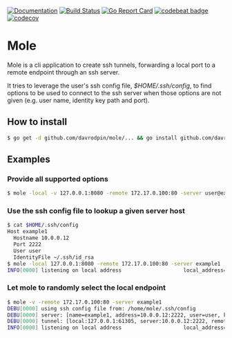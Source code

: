 [![Documentation](https://godoc.org/github.com/davrodpin/mole?status.svg)](http://godoc.org/github.com/davrodpin/mole)
[![Build Status](https://travis-ci.org/davrodpin/mole.svg?branch=master)](https://travis-ci.org/davrodpin/mole)
[![Go Report Card](https://goreportcard.com/badge/github.com/davrodpin/mole)](https://goreportcard.com/report/github.com/davrodpin/mole)
[![codebeat badge](https://codebeat.co/badges/ec5e4267-3292-4ef4-818c-b58e94a5dbbb)](https://codebeat.co/projects/github-com-davrodpin-mole-master)
[![codecov](https://codecov.io/gh/davrodpin/mole/branch/master/graph/badge.svg)](https://codecov.io/gh/davrodpin/mole)
# Mole 

Mole is a cli application to create ssh tunnels, forwarding a local port to a
remote endpoint through an ssh server.

It tries to leverage the user's ssh config file, *$HOME/.ssh/config*, to find
options to be used to connect to the ssh server when those options are not
given (e.g. user name, identity key path and port).

## How to install

```sh
$ go get -d github.com/davrodpin/mole/... && go install github.com/davrodpin/mole/cmd/mole
```

## Examples

### Provide all supported options

```sh
$ mole -local -v 127.0.0.1:8080 -remote 172.17.0.100:80 -server user@example.com:22 -i ~/.ssh/id_rsa
```

### Use the ssh config file to lookup a given server host

```sh
$ cat $HOME/.ssh/config
Host example1
  Hostname 10.0.0.12
  Port 2222
  User user
  IdentityFile ~/.ssh/id_rsa
$ mole -local 127.0.0.1:8080 -remote 172.17.0.100:80 -server example1
INFO[0000] listening on local address                    local_address="127.0.0.1:8080"
```

### Let mole to randomly select the local endpoint

```sh
$ mole -v -remote 172.17.0.100:80 -server example1 
DEBU[0000] using ssh config file from: /home/mole/.ssh/config
DEBU[0000] server: [name=example1, address=10.0.0.12:2222, user=user, key=/home/mole/.ssh/id_rsa]
DEBU[0000] tunnel: [local:127.0.0.1:61305, server:10.0.0.12:2222, remote:172.17.0.100:80]
INFO[0000] listening on local address                    local_address="127.0.0.1:61305"
```
